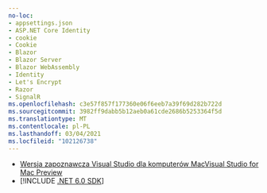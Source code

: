 ```yaml
---
no-loc:
- appsettings.json
- ASP.NET Core Identity
- cookie
- Cookie
- Blazor
- Blazor Server
- Blazor WebAssembly
- Identity
- Let's Encrypt
- Razor
- SignalR
ms.openlocfilehash: c3e57f857f177360e06f6eeb7a39f69d282b722d
ms.sourcegitcommit: 3982ff9dabb5b12aeb0a61cde2686b5253364f5d
ms.translationtype: MT
ms.contentlocale: pl-PL
ms.lasthandoff: 03/04/2021
ms.locfileid: "102126738"
---
```

* [<span data-ttu-id="9fe76-101">Wersja zapoznawcza Visual Studio dla komputerów Mac</span><span class="sxs-lookup"><span data-stu-id="9fe76-101">Visual Studio for Mac Preview</span></span>](https://visualstudio.microsoft.com/vs/mac/)
* [!INCLUDE [.NET 6.0 SDK](~/includes/6.0-SDK.md)]
